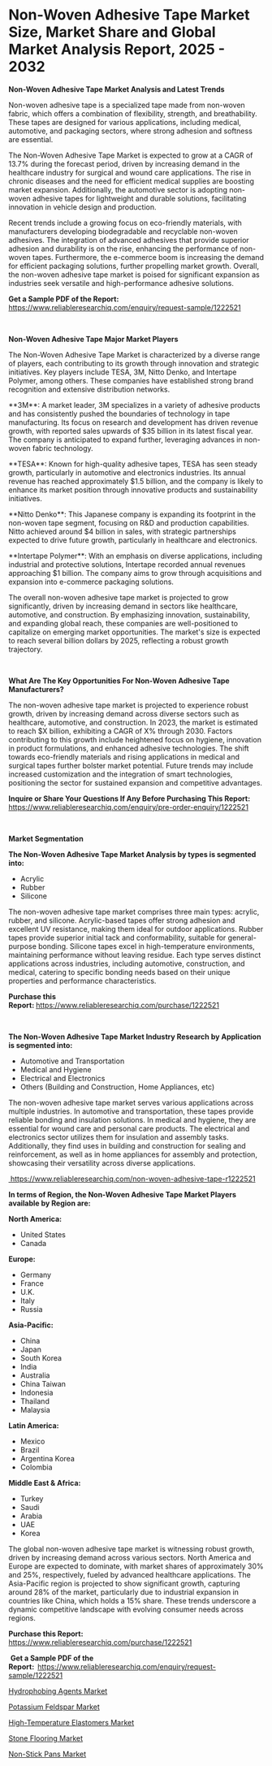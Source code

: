 <p><h1>Non-Woven Adhesive Tape Market Size, Market Share and Global Market Analysis Report, 2025 - 2032</h1></p><p><strong>Non-Woven Adhesive Tape Market Analysis and Latest Trends</strong></p>
<p><p>Non-woven adhesive tape is a specialized tape made from non-woven fabric, which offers a combination of flexibility, strength, and breathability. These tapes are designed for various applications, including medical, automotive, and packaging sectors, where strong adhesion and softness are essential. </p><p>The Non-Woven Adhesive Tape Market is expected to grow at a CAGR of 13.7% during the forecast period, driven by increasing demand in the healthcare industry for surgical and wound care applications. The rise in chronic diseases and the need for efficient medical supplies are boosting market expansion. Additionally, the automotive sector is adopting non-woven adhesive tapes for lightweight and durable solutions, facilitating innovation in vehicle design and production.</p><p>Recent trends include a growing focus on eco-friendly materials, with manufacturers developing biodegradable and recyclable non-woven adhesives. The integration of advanced adhesives that provide superior adhesion and durability is on the rise, enhancing the performance of non-woven tapes. Furthermore, the e-commerce boom is increasing the demand for efficient packaging solutions, further propelling market growth. Overall, the non-woven adhesive tape market is poised for significant expansion as industries seek versatile and high-performance adhesive solutions.</p></p>
<p><strong>Get a Sample PDF of the Report:&nbsp;</strong> <a href="https://www.reliableresearchiq.com/enquiry/request-sample/1222521?utm_campaign=2309&utm_medium=2&utm_source=Github&utm_content=ia&utm_term=10022025&utm_id=non-woven-adhesive-tape">https://www.reliableresearchiq.com/enquiry/request-sample/1222521</a></p>
<p>&nbsp;</p>
<p><strong>Non-Woven Adhesive Tape Major Market Players</strong></p>
<p><p>The Non-Woven Adhesive Tape Market is characterized by a diverse range of players, each contributing to its growth through innovation and strategic initiatives. Key players include TESA, 3M, Nitto Denko, and Intertape Polymer, among others. These companies have established strong brand recognition and extensive distribution networks.</p><p>**3M**: A market leader, 3M specializes in a variety of adhesive products and has consistently pushed the boundaries of technology in tape manufacturing. Its focus on research and development has driven revenue growth, with reported sales upwards of $35 billion in its latest fiscal year. The company is anticipated to expand further, leveraging advances in non-woven fabric technology.</p><p>**TESA**: Known for high-quality adhesive tapes, TESA has seen steady growth, particularly in automotive and electronics industries. Its annual revenue has reached approximately $1.5 billion, and the company is likely to enhance its market position through innovative products and sustainability initiatives.</p><p>**Nitto Denko**: This Japanese company is expanding its footprint in the non-woven tape segment, focusing on R&D and production capabilities. Nitto achieved around $4 billion in sales, with strategic partnerships expected to drive future growth, particularly in healthcare and electronics.</p><p>**Intertape Polymer**: With an emphasis on diverse applications, including industrial and protective solutions, Intertape recorded annual revenues approaching $1 billion. The company aims to grow through acquisitions and expansion into e-commerce packaging solutions.</p><p>The overall non-woven adhesive tape market is projected to grow significantly, driven by increasing demand in sectors like healthcare, automotive, and construction. By emphasizing innovation, sustainability, and expanding global reach, these companies are well-positioned to capitalize on emerging market opportunities. The market's size is expected to reach several billion dollars by 2025, reflecting a robust growth trajectory.</p></p>
<p>&nbsp;</p>
<p><strong>What Are The Key Opportunities For Non-Woven Adhesive Tape Manufacturers?</strong></p>
<p><p>The non-woven adhesive tape market is projected to experience robust growth, driven by increasing demand across diverse sectors such as healthcare, automotive, and construction. In 2023, the market is estimated to reach $X billion, exhibiting a CAGR of X% through 2030. Factors contributing to this growth include heightened focus on hygiene, innovation in product formulations, and enhanced adhesive technologies. The shift towards eco-friendly materials and rising applications in medical and surgical tapes further bolster market potential. Future trends may include increased customization and the integration of smart technologies, positioning the sector for sustained expansion and competitive advantages.</p></p>
<p><strong>Inquire or Share Your Questions If Any Before Purchasing This Report:</strong> <a href="https://www.reliableresearchiq.com/enquiry/pre-order-enquiry/1222521?utm_campaign=2309&utm_medium=2&utm_source=Github&utm_content=ia&utm_term=10022025&utm_id=non-woven-adhesive-tape">https://www.reliableresearchiq.com/enquiry/pre-order-enquiry/1222521</a></p>
<p>&nbsp;</p>
<p><strong>Market Segmentation</strong></p>
<p><strong>The Non-Woven Adhesive Tape Market Analysis by types is segmented into:</strong></p>
<p><ul><li>Acrylic</li><li>Rubber</li><li>Silicone</li></ul></p>
<p><p>The non-woven adhesive tape market comprises three main types: acrylic, rubber, and silicone. Acrylic-based tapes offer strong adhesion and excellent UV resistance, making them ideal for outdoor applications. Rubber tapes provide superior initial tack and conformability, suitable for general-purpose bonding. Silicone tapes excel in high-temperature environments, maintaining performance without leaving residue. Each type serves distinct applications across industries, including automotive, construction, and medical, catering to specific bonding needs based on their unique properties and performance characteristics.</p></p>
<p><strong>Purchase this Report:&nbsp;</strong><a href="https://www.reliableresearchiq.com/purchase/1222521?utm_campaign=2309&utm_medium=2&utm_source=Github&utm_content=ia&utm_term=10022025&utm_id=non-woven-adhesive-tape">https://www.reliableresearchiq.com/purchase/1222521</a></p>
<p>&nbsp;</p>
<p><strong>The Non-Woven Adhesive Tape Market Industry Research by Application is segmented into:</strong></p>
<p><ul><li>Automotive and Transportation</li><li>Medical and Hygiene</li><li>Electrical and Electronics</li><li>Others (Building and Construction, Home Appliances, etc)</li></ul></p>
<p><p>The non-woven adhesive tape market serves various applications across multiple industries. In automotive and transportation, these tapes provide reliable bonding and insulation solutions. In medical and hygiene, they are essential for wound care and personal care products. The electrical and electronics sector utilizes them for insulation and assembly tasks. Additionally, they find uses in building and construction for sealing and reinforcement, as well as in home appliances for assembly and protection, showcasing their versatility across diverse applications.</p></p>
<p><a href="https://www.reliableresearchiq.com/non-woven-adhesive-tape-r1222521?utm_campaign=2309&utm_medium=2&utm_source=Github&utm_content=ia&utm_term=10022025&utm_id=non-woven-adhesive-tape">&nbsp;https://www.reliableresearchiq.com/non-woven-adhesive-tape-r1222521</a></p>
<p><strong>In terms of Region, the Non-Woven Adhesive Tape Market Players available by Region are:</strong></p>
<p>
    <p> <strong> North America: </strong>
        <ul>
            <li>United States</li>
            <li>Canada</li>
        </ul>
        </p> 
    <p> <strong> Europe: </strong>
        <ul>
            <li>Germany</li>
            <li>France</li>
            <li>U.K.</li>
            <li>Italy</li>
            <li>Russia</li>
        </ul>
        </p> 
    <p> <strong> Asia-Pacific: </strong>
        <ul>
            <li>China</li>
            <li>Japan</li>
            <li>South Korea</li>
            <li>India</li>
            <li>Australia</li>
            <li>China Taiwan</li>
            <li>Indonesia</li>
            <li>Thailand</li>
            <li>Malaysia</li>
        </ul>
        </p> 
    <p> <strong> Latin America: </strong>
        <ul>
            <li>Mexico</li>
            <li>Brazil</li>
            <li>Argentina Korea</li>
            <li>Colombia</li>
        </ul>
        </p> 
    <p> <strong> Middle East & Africa: </strong>
        <ul>
            <li>Turkey</li>
            <li>Saudi</li>
            <li>Arabia</li>
            <li>UAE</li>
            <li>Korea</li>
        </ul>
    </p>
    </p>
<p><p>The global non-woven adhesive tape market is witnessing robust growth, driven by increasing demand across various sectors. North America and Europe are expected to dominate, with market shares of approximately 30% and 25%, respectively, fueled by advanced healthcare applications. The Asia-Pacific region is projected to show significant growth, capturing around 28% of the market, particularly due to industrial expansion in countries like China, which holds a 15% share. These trends underscore a dynamic competitive landscape with evolving consumer needs across regions.</p></p>
<p><strong>Purchase this Report: </strong><a href="https://www.reliableresearchiq.com/purchase/1222521?utm_campaign=2309&utm_medium=2&utm_source=Github&utm_content=ia&utm_term=10022025&utm_id=non-woven-adhesive-tape">https://www.reliableresearchiq.com/purchase/1222521</a></p>
<p>&nbsp;<strong>Get a Sample PDF of the Report:&nbsp;&nbsp;</strong><a href="https://www.reliableresearchiq.com/enquiry/request-sample/1222521?utm_campaign=2309&utm_medium=2&utm_source=Github&utm_content=ia&utm_term=10022025&utm_id=non-woven-adhesive-tape">https://www.reliableresearchiq.com/enquiry/request-sample/1222521</a></p>
<p><strong></strong></p>
<p><p><a href="https://www.linkedin.com/pulse/global-hydrophobing-agents-market-set-grow-despite-gcise?utm_campaign=2309&utm_medium=2&utm_source=Github&utm_content=ia&utm_term=10022025&utm_id=non-woven-adhesive-tape">Hydrophobing Agents Market</a></p><p><a href="https://www.linkedin.com/pulse/forecasting-growth-potassium-feldspar-market-2025-2032-dx1le?utm_campaign=2309&utm_medium=2&utm_source=Github&utm_content=ia&utm_term=10022025&utm_id=non-woven-adhesive-tape">Potassium Feldspar Market</a></p><p><a href="https://www.linkedin.com/pulse/high-temperature-elastomers-market-outlook-from-2025-uztye?utm_campaign=2309&utm_medium=2&utm_source=Github&utm_content=ia&utm_term=10022025&utm_id=non-woven-adhesive-tape">High-Temperature Elastomers Market</a></p><p><a href="https://www.linkedin.com/pulse/stone-flooring-market-outlook-growth-trends-103-cagr-nttre?utm_campaign=2309&utm_medium=2&utm_source=Github&utm_content=ia&utm_term=10022025&utm_id=non-woven-adhesive-tape">Stone Flooring Market</a></p><p><a href="https://github.com/triattwood9919/Market-Research-Report-List-1/blob/main/non-stick-pans-market.md?utm_campaign=2309&utm_medium=2&utm_source=Github&utm_content=ia&utm_term=10022025&utm_id=non-woven-adhesive-tape">Non-Stick Pans Market</a></p></p>